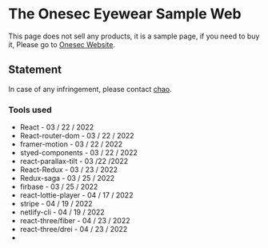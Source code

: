 # The Onesec Eyewear Sample Web 

This page does not sell any products, it is a sample page, if you need to buy it, Please go to  [Onesec Website](https://www.oneseceyewear.com.tw).

## Statement

In case of any infringement, please contact [chao](yuho0298@gmail.com).

### Tools used

* React - 03 / 22 / 2022
* React-router-dom - 03 / 22 / 2022
* framer-motion - 03 / 22 / 2022
* styed-components - 03 / 22 / 2022
* react-parallax-tilt - 03 /22 /2022
* React-Redux - 03 / 23 / 2022
* Redux-saga -  03 / 25 / 2022
* firbase -  03 / 25 / 2022
* react-lottie-player - 04 / 17 / 2022
* stripe - 04 / 19 / 2022 
* netlify-cli - 04 / 19 / 2022
* react-three/fiber - 04 / 23 / 2022 
* react-three/drei - 04 / 23 / 2022
* 